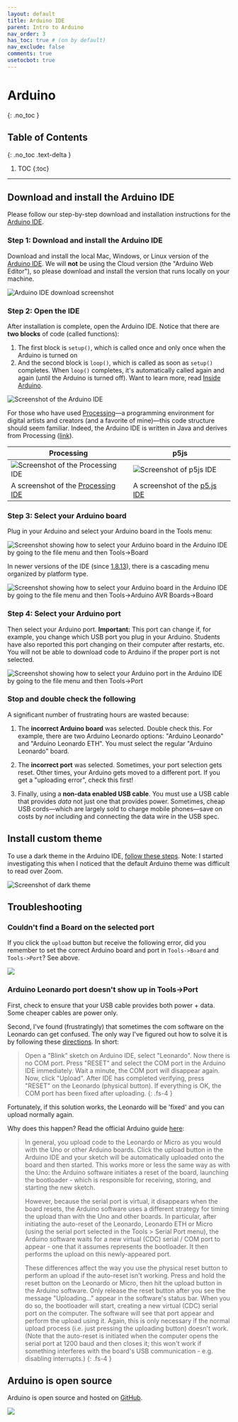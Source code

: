 ```yaml
---
layout: default
title: Arduino IDE
parent: Intro to Arduino
nav_order: 3
has_toc: true # (on by default)
nav_exclude: false
comments: true
usetocbot: true
---
```

# Arduino
{: .no_toc }

## Table of Contents
{: .no_toc .text-delta }

1. TOC
{:toc}
---

## Download and install the Arduino IDE
Please follow our step-by-step download and installation instructions for the [Arduino IDE](https://www.arduino.cc/en/main/software).

### Step 1: Download and install the Arduino IDE

Download and install the local Mac, Windows, or Linux version of the [Arduino IDE](https://www.arduino.cc/en/main/software). We will **not** be using the Cloud version (the "Arduino Web Editor"), so please download and install the version that runs locally on your machine.

![Arduino IDE download screenshot](assets/images/ArduinoIDEDownloadScreenshot.png)

### Step 2: Open the IDE

After installation is complete, open the Arduino IDE. Notice that there are **two blocks** of code (called functions):

1. The first block is `setup()`, which is called once and only once when the Arduino is turned on
2. And the second block is `loop()`, which is called as soon as `setup()` completes. When `loop()` completes, it's automatically called again and again (until the Arduino is turned off). Want to learn more, read [Inside Arduino](inside-arduino.md#whats-calling-loop-and-how-fast).

![Screenshot of the Arduino IDE](assets/images/ArduinoIDE_BlankAndAnnotated.png)

For those who have used [Processing](https://processing.org/)—a programming environment for digital artists and creators (and a favorite of mine)—this code structure should seem familiar. Indeed, the Arduino IDE is written in Java and derives from Processing ([link](https://github.com/arduino/Arduino/tree/ee1967cd530ceb9a1d638875e385157e90d532e8/arduino-core/src/processing/app)).

| Processing | p5js |
|----|----|
| ![Screenshot of the Processing IDE](assets/images/ProcessingIDE_Blank.png) | ![Screenshot of p5js IDE](assets/images/p5jsIDE_Blank.png) |
| A screenshot of the [Processing IDE](https://processing.org/) | A screenshot of the [p5.js IDE](https://editor.p5js.org/) |

### Step 3: Select your Arduino board

Plug in your Arduino and select your Arduino board in the Tools menu:

![Screenshot showing how to select your Arduino board in the Arduino IDE by going to the file menu and then Tools->Board](assets/images/ArduinoIDE_SelectYourArduinoBoard.png)

In newer versions of the IDE (since [1.8.13](https://www.arduino.cc/en/Main/ReleaseNotes)), there is a cascading menu organized by platform type.

![Screenshot showing how to select your Arduino board in the Arduino IDE by going to the file menu and then Tools->Arduino AVR Boards->Board](assets/images/ArduinoIDE_SelectYourArduinoBoard_GroupedByPlatform.png)

### Step 4: Select your Arduino port

Then select your Arduino port. **Important:** This port can change if, for example, you change which USB port you plug in your Arduino. Students have also reported this port changing on their computer after restarts, etc. You will not be able to download code to Arduino if the proper port is not selected.

![Screenshot showing how to select your Arduino port in the Arduino IDE by going to the file menu and then Tools->Port](assets/images/ArduinoIDE_SelectYourArduinoPort.png)

### Stop and double check the following

A significant number of frustrating hours are wasted because:

1. The **incorrect Arduino board** was selected. Double check this. For example, there are two Arduino Leonardo options: "Arduino Leonardo" and "Arduino Leonardo ETH". You must select the regular "Arduino Leonardo" board.

2. The **incorrect port** was selected. Sometimes, your port selection gets reset. Other times, your Arduino gets moved to a different port. If you get a "uploading error", check this first!

3. Finally, using a **non-data enabled USB cable**. You must use a USB cable that provides *data* not just one that provides power. Sometimes, cheap USB cords—which are largely sold to charge mobile phones—save on costs by *not* including and connecting the data wire in the USB spec. 

## Install custom theme

To use a dark theme in the Arduino IDE, [follow these steps](https://create.arduino.cc/projecthub/konradhtc/one-dark-arduino-modern-dark-theme-for-arduino-ide-2fca81). Note: I started investigating this when I noticed that the default Arduino theme was difficult to read over Zoom.

![Screenshot of dark theme](assets/images/ArduinoIDE_DarkTheme.png)

## Troubleshooting

### Couldn't find a Board on the selected port

If you click the `upload` button but receive the following error, did you remember to set the correct Arduino board and port in `Tools->Board` and `Tools->Port`? See above.

![](assets/images/ArduinoIDE_CouldntFindBoardOnSelectedPortpng.png)

### Arduino Leonardo port doesn't show up in Tools->Port

First, check to ensure that your USB cable provides both power + data. Some cheaper cables are power only.

Second, I've found (frustratingly) that sometimes the com software on the Leonardo can get confused. The only way I've figured out how to solve it is by following these [directions](https://www.dfrobot.com/forum/viewtopic.php?t=216). In short:

> Open a "Blink" sketch on Arduino IDE, select "Leonardo". Now there is no COM port. Press "RESET" and select the COM port in the Arduino IDE immediately. Wait a minute, the COM port will disappear again. Now, click "Upload". After IDE has completed verifying, press "RESET" on the Leonardo (physical button). If everything is OK, the COM port has been fixed after uploading.
{: .fs-4 }

Fortunately, if this solution works, the Leonardo will be 'fixed' and you can upload normally again.

Why does this happen? Read the official Arduino guide [here](https://www.arduino.cc/en/Guide/ArduinoLeonardoMicro#toc6):

> In general, you upload code to the Leonardo or Micro as you would with the Uno or other Arduino boards. Click the upload button in the Arduino IDE and your sketch will be automatically uploaded onto the board and then started. This works more or less the same way as with the Uno: the Arduino software initiates a reset of the board, launching the bootloader - which is responsible for receiving, storing, and starting the new sketch.
>
> However, because the serial port is virtual, it disappears when the board resets, the Arduino software uses a different strategy for timing the upload than with the Uno and other boards. In particular, after initiating the auto-reset of the Leonardo, Leonardo ETH or Micro (using the serial port selected in the Tools > Serial Port menu), the Arduino software waits for a new virtual (CDC) serial / COM port to appear - one that it assumes represents the bootloader. It then performs the upload on this newly-appeared port.
>
> These differences affect the way you use the physical reset button to perform an upload if the auto-reset isn't working. Press and hold the reset button on the Leonardo or Micro, then hit the upload button in the Arduino software. Only release the reset button after you see the message "Uploading..." appear in the software's status bar. When you do so, the bootloader will start, creating a new virtual (CDC) serial port on the computer. The software will see that port appear and perform the upload using it. Again, this is only necessary if the normal upload process (i.e. just pressing the uploading button) doesn't work. (Note that the auto-reset is initiated when the computer opens the serial port at 1200 baud and then closes it; this won't work if something interferes with the board's USB communication - e.g. disabling interrupts.)
{: .fs-4 }

## Arduino is open source
Arduino is open source and hosted on [GitHub](https://github.com/arduino).

![](assets/images/ArduinoOpenSourceGitHubScreenshot.png)
